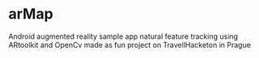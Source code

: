 # arMap

Android augmented reality sample app natural feature tracking using ARtoolkit and OpenCv made as fun project on TravellHacketon in Prague
